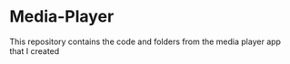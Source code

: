 # Media-Player
This repository contains the code and folders from the media player app that I created 
